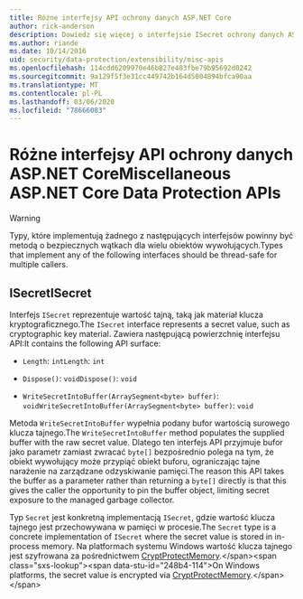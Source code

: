 ```yaml
---
title: Różne interfejsy API ochrony danych ASP.NET Core
author: rick-anderson
description: Dowiedz się więcej o interfejsie ISecret ochrony danych ASP.NET Core.
ms.author: riande
ms.date: 10/14/2016
uid: security/data-protection/extensibility/misc-apis
ms.openlocfilehash: 114cdd6209970e46b827e403fbe79b95692d0242
ms.sourcegitcommit: 9a129f5f3e31cc449742b164d5004894bfca90aa
ms.translationtype: MT
ms.contentlocale: pl-PL
ms.lasthandoff: 03/06/2020
ms.locfileid: "78666083"
---
```

# <a name="miscellaneous-aspnet-core-data-protection-apis"></a><span data-ttu-id="248b4-103">Różne interfejsy API ochrony danych ASP.NET Core</span><span class="sxs-lookup"><span data-stu-id="248b4-103">Miscellaneous ASP.NET Core Data Protection APIs</span></span>

<a name="data-protection-extensibility-mics-apis"></a>

>[!WARNING]
> <span data-ttu-id="248b4-104">Typy, które implementują żadnego z następujących interfejsów powinny być metodą o bezpiecznych wątkach dla wielu obiektów wywołujących.</span><span class="sxs-lookup"><span data-stu-id="248b4-104">Types that implement any of the following interfaces should be thread-safe for multiple callers.</span></span>

## <a name="isecret"></a><span data-ttu-id="248b4-105">ISecret</span><span class="sxs-lookup"><span data-stu-id="248b4-105">ISecret</span></span>

<span data-ttu-id="248b4-106">Interfejs `ISecret` reprezentuje wartość tajną, taką jak materiał klucza kryptograficznego.</span><span class="sxs-lookup"><span data-stu-id="248b4-106">The `ISecret` interface represents a secret value, such as cryptographic key material.</span></span> <span data-ttu-id="248b4-107">Zawiera następującą powierzchnię interfejsu API:</span><span class="sxs-lookup"><span data-stu-id="248b4-107">It contains the following API surface:</span></span>

* <span data-ttu-id="248b4-108">`Length`: `int`</span><span class="sxs-lookup"><span data-stu-id="248b4-108">`Length`: `int`</span></span>

* <span data-ttu-id="248b4-109">`Dispose()`: `void`</span><span class="sxs-lookup"><span data-stu-id="248b4-109">`Dispose()`: `void`</span></span>

* <span data-ttu-id="248b4-110">`WriteSecretIntoBuffer(ArraySegment<byte> buffer)`: `void`</span><span class="sxs-lookup"><span data-stu-id="248b4-110">`WriteSecretIntoBuffer(ArraySegment<byte> buffer)`: `void`</span></span>

<span data-ttu-id="248b4-111">Metoda `WriteSecretIntoBuffer` wypełnia podany bufor wartością surowego klucza tajnego.</span><span class="sxs-lookup"><span data-stu-id="248b4-111">The `WriteSecretIntoBuffer` method populates the supplied buffer with the raw secret value.</span></span> <span data-ttu-id="248b4-112">Dlatego ten interfejs API przyjmuje bufor jako parametr zamiast zwracać `byte[]` bezpośrednio polega na tym, że obiekt wywołujący może przypiąć obiekt buforu, ograniczając tajne narażenie na zarządzane odzyskiwanie pamięci.</span><span class="sxs-lookup"><span data-stu-id="248b4-112">The reason this API takes the buffer as a parameter rather than returning a `byte[]` directly is that this gives the caller the opportunity to pin the buffer object, limiting secret exposure to the managed garbage collector.</span></span>

<span data-ttu-id="248b4-113">Typ `Secret` jest konkretną implementacją `ISecret`, gdzie wartość klucza tajnego jest przechowywana w pamięci w procesie.</span><span class="sxs-lookup"><span data-stu-id="248b4-113">The `Secret` type is a concrete implementation of `ISecret` where the secret value is stored in in-process memory.</span></span> <span data-ttu-id="248b4-114">Na platformach systemu Windows wartość klucza tajnego jest szyfrowana za pośrednictwem [CryptProtectMemory](https://msdn.microsoft.com/library/windows/desktop/aa380262(v=vs.85).aspx).</span><span class="sxs-lookup"><span data-stu-id="248b4-114">On Windows platforms, the secret value is encrypted via [CryptProtectMemory](https://msdn.microsoft.com/library/windows/desktop/aa380262(v=vs.85).aspx).</span></span>
